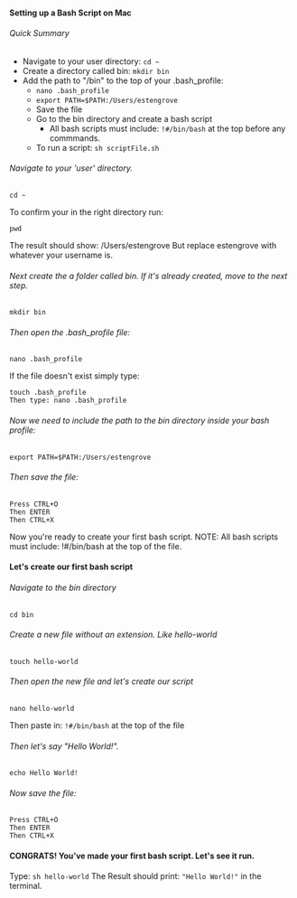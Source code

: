#### __Setting up a Bash Script on Mac__

###### Quick Summary
* Navigate to your user directory: ```cd ~```
* Create a directory called bin: ```mkdir bin```
* Add the path to "/bin" to the top of your .bash_profile:
  * ```nano .bash_profile```
  * ```export PATH=$PATH:/Users/estengrove```
  * Save the file
  * Go to the bin directory and create a bash script
    * All bash scripts must include: ```!#/bin/bash``` at the top before any commmands.
  * To run a script: ```sh scriptFile.sh```

###### Navigate to your 'user' directory. 
```
cd ~
```
  To confirm your in the right directory run: 
```
pwd
```
  The result should show: /Users/estengrove
  But replace estengrove with whatever your username is.
###### Next create the a folder called bin. If it's already created, move to the next step.
```
mkdir bin
```
###### Then open the .bash_profile file:
```
nano .bash_profile
```
  If the file doesn't exist simply type:
```
touch .bash_profile
Then type: nano .bash_profile
```
###### Now we need to include the path to the bin directory inside your bash profile:
```
export PATH=$PATH:/Users/estengrove
```
###### Then save the file:
```
Press CTRL+O
Then ENTER
Then CTRL+X
```
  Now you're ready to create your first bash script. NOTE: All bash scripts must include: !#/bin/bash at the top of the file.
#### Let's create our first bash script
###### Navigate to the bin directory
```
cd bin
```
###### Create a new file without an extension. Like hello-world
```
touch hello-world
```
###### Then open the new file and let's create our script
```
nano hello-world
```
  Then paste in: ```!#/bin/bash``` at the top of the file
###### Then let's say "Hello World!".
```
echo Hello World!
```
###### Now save the file:
```
Press CTRL+O
Then ENTER
Then CTRL+X
```
#### CONGRATS! You've made your first bash script. Let's see it run. 
Type: ```sh hello-world```
The Result should print: ```"Hello World!"``` in the terminal.


